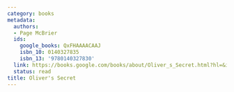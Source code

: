 ```yaml
---
category: books
metadata:
  authors:
  - Page McBrier
  ids:
    google_books: QxFHAAAACAAJ
    isbn_10: 0140327835
    isbn_13: '9780140327830'
  link: https://books.google.com/books/about/Oliver_s_Secret.html?hl=&id=QxFHAAAACAAJ
  status: read
title: Oliver's Secret
---
```

